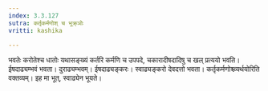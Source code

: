 ```yaml
---
index: 3.3.127
sutra: कर्तृकर्मणोश् च भूक्र्ञोः
vritti: kashika

---
```

भवतेः करोतेश्च धातोः यथासङ्ख्यं कर्तरि कर्मणि च उपपदे, चकारादीषदादिषु च खल् प्रत्ययो भवति। ईषदाढ्यम्भवं भवता। दुराढ्यम्भवम्। ईषदाढ्यङ्करः। स्वाढ्यङ्करो देवदत्तो भवता। कर्तृकर्मणोश्च्व्यर्थयोरिति वक्तव्यम्। इह मा भूत्, स्वाढ्येन भूयते।